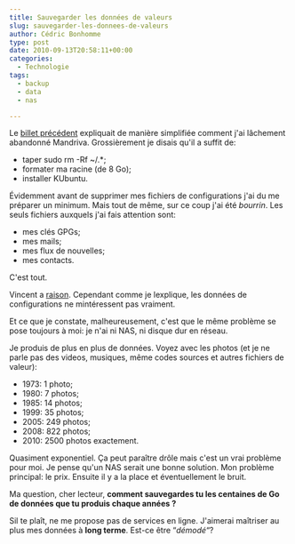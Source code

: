 ```yaml
---
title: Sauvegarder les données de valeurs
slug: sauvegarder-les-donnees-de-valeurs
author: Cédric Bonhomme
type: post
date: 2010-09-13T20:58:11+00:00
categories:
  - Technologie
tags:
  - backup
  - data
  - nas

---
```

Le [billet précédent][1] expliquait de manière simplifiée comment j'ai lâchement abandonné Mandriva. Grossièrement je disais qu'il a suffit de:

  * taper sudo rm -Rf ~/.*;
  * formater ma racine (de 8 Go);
  * installer KUbuntu.

Évidemment avant de supprimer mes fichiers de configurations j'ai du me préparer un minimum. Mais tout de même, sur ce coup j'ai été _bourrin_. Les seuls fichiers auxquels j'ai fais attention sont:

  * mes clés GPGs;
  * mes mails;
  * mes flux de nouvelles;
  * mes contacts.

C'est tout.

Vincent a [raison][2]. Cependant comme je lexplique, les données de configurations ne mintéressent pas vraiment.

Et ce que je constate, malheureusement, c'est que le même problème se pose toujours à moi: je n'ai ni NAS, ni disque dur en réseau.

Je produis de plus en plus de données. Voyez avec les photos (et je ne parle pas des videos, musiques, même codes sources et autres fichiers de valeur):

  * 1973: 1 photo;
  * 1980: 7 photos;
  * 1985: 14 photos;
  * 1999: 35 photos;
  * 2005: 249 photos;
  * 2008: 822 photos;
  * 2010: 2500 photos exactement.

Quasiment exponentiel. Ça peut paraître drôle mais c'est un vrai problème pour moi. Je pense qu'un NAS serait une bonne solution. Mon problème principal: le prix. Ensuite il y a la place et éventuellement le bruit.

Ma question, cher lecteur, **comment sauvegardes tu les centaines de Go de données que tu produis chaque années ?**

Sil te plaît, ne me propose pas de services en ligne. J'aimerai maîtriser au plus mes données à **long terme**. Est-ce être &#8220;_démodé_&#8220;?

 [1]: http://cedric.bonhomme.free.fr/blog/index.php/archives/2010/09/13/%E2%80%9Cbye-bye-mandriva-let-me-know-when-it%E2%80%99s-fixed%E2%80%9D/
 [2]: http://cedric.bonhomme.free.fr/blog/index.php/archives/2010/09/13/%E2%80%9Cbye-bye-mandriva-let-me-know-when-it%E2%80%99s-fixed%E2%80%9D/#comment-58